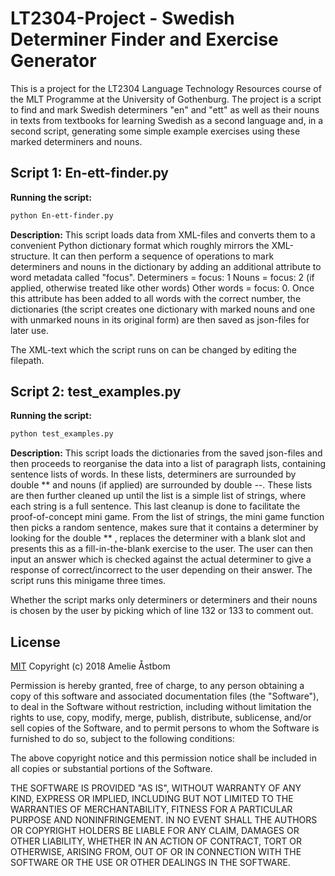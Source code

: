 # LT2304-Project - Swedish Determiner Finder and Exercise Generator

This is a project for the LT2304 Language Technology Resources course of the MLT Programme at the University of Gothenburg.
The project is a script to find and mark Swedish determiners "en" and "ett" as well as their nouns in texts from textbooks for learning Swedish as a second language and, in a second script, generating some simple example exercises using these marked determiners and nouns.

## Script 1: En-ett-finder.py

__Running the script:__
```bash
python En-ett-finder.py
```

__Description:__
This script loads data from XML-files and converts them to a convenient Python dictionary format which roughly mirrors the XML-structure. It can then perform a sequence of operations to mark determiners and nouns in the dictionary by adding an additional attribute to word metadata called "focus".
Determiners = focus: 1
Nouns = focus: 2 (if applied, otherwise treated like other words)
Other words = focus: 0.
Once this attribute has been added to all words with the correct number, the dictionaries (the script creates one dictionary with marked nouns and one with unmarked nouns in its original form) are then saved as json-files for later use.

The XML-text which the script runs on can be changed by editing the filepath.

## Script 2: test_examples.py

__Running the script:__
```bash
python test_examples.py
```

__Description:__
This script loads the dictionaries from the saved json-files and then proceeds to reorganise the data into a list of paragraph lists, containing sentence lists of words. In these lists, determiners are surrounded by double ** and nouns (if applied) are surrounded by double --. These lists are then further cleaned up until the list is a simple list of strings, where each string is a full sentence. This last cleanup is done to facilitate the proof-of-concept mini game.
From the list of strings, the mini game function then picks a random sentence, makes sure that it contains a determiner by looking for the double ** , replaces the determiner with a blank slot and presents this as a fill-in-the-blank exercise to the user. The user can then input an answer which is checked against the actual determiner to give a response of correct/incorrect to the user depending on their answer. The script runs this minigame three times.

Whether the script marks only determiners or determiners and their nouns is chosen by the user by picking which of line 132 or 133 to comment out.

## License
[MIT](https://choosealicense.com/licenses/mit/)
Copyright (c) 2018 Amelie Åstbom

Permission is hereby granted, free of charge, to any person obtaining a copy of this software and associated documentation files (the "Software"), to deal in the Software without restriction, including without limitation the rights to use, copy, modify, merge, publish, distribute, sublicense, and/or sell copies of the Software, and to permit persons to whom the Software is furnished to do so, subject to the following conditions:

The above copyright notice and this permission notice shall be included in all copies or substantial portions of the Software.

THE SOFTWARE IS PROVIDED "AS IS", WITHOUT WARRANTY OF ANY KIND, EXPRESS OR IMPLIED, INCLUDING BUT NOT LIMITED TO THE WARRANTIES OF MERCHANTABILITY, FITNESS FOR A PARTICULAR PURPOSE AND NONINFRINGEMENT. IN NO EVENT SHALL THE AUTHORS OR COPYRIGHT HOLDERS BE LIABLE FOR ANY CLAIM, DAMAGES OR OTHER LIABILITY, WHETHER IN AN ACTION OF CONTRACT, TORT OR OTHERWISE, ARISING FROM, OUT OF OR IN CONNECTION WITH THE SOFTWARE OR THE USE OR OTHER DEALINGS IN THE SOFTWARE.
